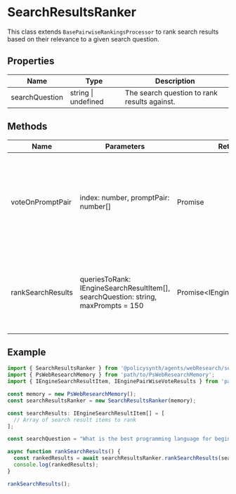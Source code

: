 # SearchResultsRanker

This class extends `BasePairwiseRankingsProcessor` to rank search results based on their relevance to a given search question.

## Properties

| Name            | Type                             | Description                                   |
|-----------------|----------------------------------|-----------------------------------------------|
| searchQuestion  | string \| undefined              | The search question to rank results against.  |

## Methods

| Name              | Parameters                                                                 | Return Type                        | Description                                                                                   |
|-------------------|----------------------------------------------------------------------------|------------------------------------|-----------------------------------------------------------------------------------------------|
| voteOnPromptPair  | index: number, promptPair: number[]                                        | Promise<IEnginePairWiseVoteResults>| Analyzes and ranks a pair of search results based on their relevance to the search question. |
| rankSearchResults | queriesToRank: IEngineSearchResultItem[], searchQuestion: string, maxPrompts = 150 | Promise<IEngineSearchResultItem[]> | Ranks a list of search results based on their relevance to the search question.               |

## Example

```javascript
import { SearchResultsRanker } from '@policysynth/agents/webResearch/searchResultsRanker.js';
import { PsWebResearchMemory } from 'path/to/PsWebResearchMemory';
import { IEngineSearchResultItem, IEnginePairWiseVoteResults } from 'path/to/engineTypes';

const memory = new PsWebResearchMemory();
const searchResultsRanker = new SearchResultsRanker(memory);

const searchResults: IEngineSearchResultItem[] = [
  // Array of search result items to rank
];

const searchQuestion = "What is the best programming language for beginners?";

async function rankSearchResults() {
  const rankedResults = await searchResultsRanker.rankSearchResults(searchResults, searchQuestion);
  console.log(rankedResults);
}

rankSearchResults();
```